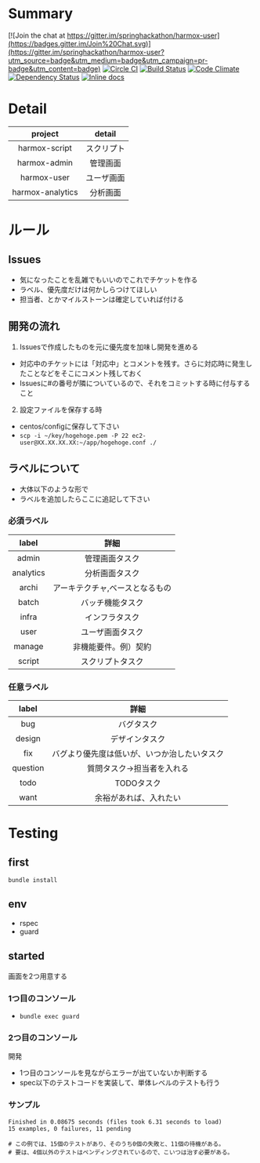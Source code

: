 # Summary

[![Join the chat at https://gitter.im/springhackathon/harmox-user](https://badges.gitter.im/Join%20Chat.svg)](https://gitter.im/springhackathon/harmox-user?utm_source=badge&utm_medium=badge&utm_campaign=pr-badge&utm_content=badge)
[![Circle CI](https://circleci.com/gh/springhackathon/harmox-user/tree/master.svg?style=svg)](https://circleci.com/gh/springhackathon/harmox-user/tree/master)
[![Build Status](https://travis-ci.org/springhackathon/harmox-user.svg)](https://travis-ci.org/springhackathon/harmox-user)
[![Code Climate](https://codeclimate.com/github/springhackathon/harmox-user/badges/gpa.svg)](https://codeclimate.com/github/springhackathon/harmox-user)
[![Dependency Status](https://gemnasium.com/springhackathon/harmox-user.svg)](https://gemnasium.com/springhackathon/harmox-user)
[![Inline docs](http://inch-ci.org/github/springhackathon/harmox-user.svg?branch=master)](http://inch-ci.org/github/springhackathon/harmox-user)

# Detail

|project|detail|
|:--:|:--:|
|harmox-script|スクリプト|
|harmox-admin|管理画面|
|harmox-user|ユーザ画面|
|harmox-analytics|分析画面|

# ルール

## Issues
* 気になったことを乱雑でもいいのでこれでチケットを作る
* ラベル、優先度だけは何かしらつけてほしい
* 担当者、とかマイルストーンは確定していれば付ける

## 開発の流れ
1. Issuesで作成したものを元に優先度を加味し開発を進める
* 対応中のチケットには「対応中」とコメントを残す。さらに対応時に発生したことなどをそこにコメント残しておく
* Issuesに#の番号が隣についているので、それをコミットする時に付与すること

2. 設定ファイルを保存する時
* centos/configに保存して下さい
* `scp -i ~/key/hogehoge.pem -P 22 ec2-user@XX.XX.XX.XX:~/app/hogehoge.conf ./`

## ラベルについて
* 大体以下のような形で
* ラベルを追加したらここに追記して下さい
 
### 必須ラベル

|label|詳細|
|:--:|:--:|
|admin|管理画面タスク|
|analytics|分析画面タスク|
|archi|アーキテクチャ,ベースとなるもの|
|batch|バッチ機能タスク|
|infra|インフラタスク|
|user|ユーザ画面タスク|
|manage|非機能要件。例）契約|
|script|スクリプトタスク|

### 任意ラベル

|label|詳細|
|:--:|:--:|
|bug|バグタスク|
|design|デザインタスク|
|fix|バグより優先度は低いが、いつか治したいタスク|
|question|質問タスク→担当者を入れる|
|todo|TODOタスク|
|want|余裕があれば、入れたい|

# Testing

## first
`bundle install`

## env
* rspec
* guard

## started
画面を2つ用意する

### 1つ目のコンソール
* `bundle exec guard`

### 2つ目のコンソール
開発

* 1つ目のコンソールを見ながらエラーが出ていないか判断する  
* spec以下のテストコードを実装して、単体レベルのテストも行う

### サンプル
```
Finished in 0.08675 seconds (files took 6.31 seconds to load)
15 examples, 0 failures, 11 pending

# この例では、15個のテストがあり、そのうち0個の失敗と、11個の待機がある。
# 要は、4個以外のテストはペンディングされているので、こいつは治す必要がある。
```
